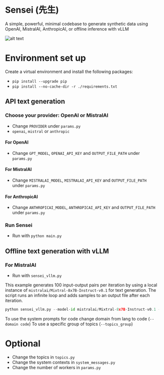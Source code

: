 # Sensei (先生)
A simple, powerful, minimal codebase to generate synthetic data using OpenAI, MistralAI, AnthropicAI, or offline inference with vLLM

![alt text](Sensei.png)

# Environment set up

Create a virtual environment and install the following packages:

- `pip install --upgrade pip`
- `pip install --no-cache-dir -r ./requirements.txt`

## API text generation

### Choose your provider: OpenAI or MistralAI
- Change `PROVIDER` under `params.py`
- `openai`, `mistral` or `anthropic`

#### For OpenAI
- Change `GPT_MODEL`, `OPENAI_API_KEY` and `OUTPUT_FILE_PATH` under `params.py`

#### For MistralAI
- Change `MISTRALAI_MODEL`, `MISTRALAI_API_KEY` and `OUTPUT_FILE_PATH` under `params.py`

#### For AnthropicAI
- Change `ANTHROPICAI_MODEL`, `ANTHROPICAI_API_KEY` and `OUTPUT_FILE_PATH` under `params.py`

### Run Sensei
- Run with `python main.py`

## Offline text generation with vLLM

### For MistralAI
- Run with `sensei_vllm.py`

This example generates 100 input-output pairs per iteration by using a local instance of `mistralai/Mixtral-8x7B-Instruct-v0.1` for text generation. The script runs an infinite loop and adds samples to an output file after each iteration.

```python
python sensei_vllm.py --model-id mistralai/Mixtral-8x7B-Instruct-v0.1 --backend vllm --tensor-parallel-size 8 --max_len 1024 --dtype float16 --domain lang --outputs ./ --samples_per_iter 100
```

To use the system prompts for code change domain from lang to code (`--domain code`)
To use a specific group of topics (`--topics_group`)

# Optional

- Change the topics in `topics.py`
- Change the system contexts in `system_messages.py`
- Change the number of workers in `params.py`